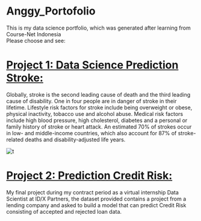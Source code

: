 # Anggy_Portofolio
<p>This is my data science portfolio, which was generated after learning from Course-Net Indonesia<br>
Please choose and see:</p>

# [Project 1: Data Science Prediction Stroke:](https://github.com/Anggytriputra/Anggy_Portofolio/tree/main/Project_1)
Globally, stroke is the second leading cause of death and the third leading cause of disability. One in four people are in danger of stroke in their lifetime. Lifestyle risk factors for stroke include being overweight or obese, physical inactivity, tobacco use and alcohol abuse. Medical risk factors include high blood pressure, high cholesterol, diabetes and a personal or family history of stroke or heart attack. An estimated 70% of strokes occur in low- and middle-income countries, which also account for 87% of stroke-related deaths and disability-adjusted life years.

![t](https://github.com/Anggytriputra/Anggy_Portofolio/blob/main/Project_1/images/male-medical-figure-with-front-brain-highlighted.jpg)

# [Project 2: Prediction Credit Risk:](https://github.com/Anggytriputra/Anggy_Portofolio/tree/main/project_2)
My final project during my contract period as a virtual internship Data Scientist at ID/X Partners, the dataset provided contains a project from a lending company and asked to build a model that can predict Credit Risk consisting of accepted and rejected loan data.
